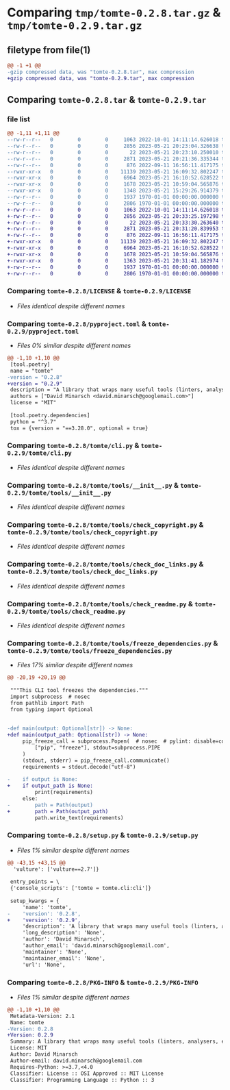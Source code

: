 # Comparing `tmp/tomte-0.2.8.tar.gz` & `tmp/tomte-0.2.9.tar.gz`

## filetype from file(1)

```diff
@@ -1 +1 @@
-gzip compressed data, was "tomte-0.2.8.tar", max compression
+gzip compressed data, was "tomte-0.2.9.tar", max compression
```

## Comparing `tomte-0.2.8.tar` & `tomte-0.2.9.tar`

### file list

```diff
@@ -1,11 +1,11 @@
--rw-r--r--   0        0        0     1063 2022-10-01 14:11:14.626018 tomte-0.2.8/LICENSE
--rw-r--r--   0        0        0     2856 2023-05-21 20:23:04.326638 tomte-0.2.8/pyproject.toml
--rw-r--r--   0        0        0       22 2023-05-21 20:23:10.250010 tomte-0.2.8/tomte/__init__.py
--rw-r--r--   0        0        0     2871 2023-05-21 20:21:36.335344 tomte-0.2.8/tomte/cli.py
--rw-r--r--   0        0        0      876 2022-09-11 16:56:11.417175 tomte-0.2.8/tomte/tools/__init__.py
--rwxr-xr-x   0        0        0    11139 2023-05-21 16:09:32.802247 tomte-0.2.8/tomte/tools/check_copyright.py
--rwxr-xr-x   0        0        0     6964 2023-05-21 16:10:52.628522 tomte-0.2.8/tomte/tools/check_doc_links.py
--rwxr-xr-x   0        0        0     1678 2023-05-21 10:59:04.565876 tomte-0.2.8/tomte/tools/check_readme.py
--rwxr-xr-x   0        0        0     1348 2023-05-21 15:29:26.914379 tomte-0.2.8/tomte/tools/freeze_dependencies.py
--rw-r--r--   0        0        0     1937 1970-01-01 00:00:00.000000 tomte-0.2.8/setup.py
--rw-r--r--   0        0        0     2806 1970-01-01 00:00:00.000000 tomte-0.2.8/PKG-INFO
+-rw-r--r--   0        0        0     1063 2022-10-01 14:11:14.626018 tomte-0.2.9/LICENSE
+-rw-r--r--   0        0        0     2856 2023-05-21 20:33:25.197298 tomte-0.2.9/pyproject.toml
+-rw-r--r--   0        0        0       22 2023-05-21 20:33:30.263640 tomte-0.2.9/tomte/__init__.py
+-rw-r--r--   0        0        0     2871 2023-05-21 20:31:20.839953 tomte-0.2.9/tomte/cli.py
+-rw-r--r--   0        0        0      876 2022-09-11 16:56:11.417175 tomte-0.2.9/tomte/tools/__init__.py
+-rwxr-xr-x   0        0        0    11139 2023-05-21 16:09:32.802247 tomte-0.2.9/tomte/tools/check_copyright.py
+-rwxr-xr-x   0        0        0     6964 2023-05-21 16:10:52.628522 tomte-0.2.9/tomte/tools/check_doc_links.py
+-rwxr-xr-x   0        0        0     1678 2023-05-21 10:59:04.565876 tomte-0.2.9/tomte/tools/check_readme.py
+-rwxr-xr-x   0        0        0     1363 2023-05-21 20:31:41.182974 tomte-0.2.9/tomte/tools/freeze_dependencies.py
+-rw-r--r--   0        0        0     1937 1970-01-01 00:00:00.000000 tomte-0.2.9/setup.py
+-rw-r--r--   0        0        0     2806 1970-01-01 00:00:00.000000 tomte-0.2.9/PKG-INFO
```

### Comparing `tomte-0.2.8/LICENSE` & `tomte-0.2.9/LICENSE`

 * *Files identical despite different names*

### Comparing `tomte-0.2.8/pyproject.toml` & `tomte-0.2.9/pyproject.toml`

 * *Files 0% similar despite different names*

```diff
@@ -1,10 +1,10 @@
 [tool.poetry]
 name = "tomte"
-version = "0.2.8"
+version = "0.2.9"
 description = "A library that wraps many useful tools (linters, analysers, etc) to keep Python code clean, secure, well-documented and optimised."
 authors = ["David Minarsch <david.minarsch@googlemail.com>"]
 license = "MIT"
 
 [tool.poetry.dependencies]
 python = "^3.7"
 tox = {version = "==3.28.0", optional = true}
```

### Comparing `tomte-0.2.8/tomte/cli.py` & `tomte-0.2.9/tomte/cli.py`

 * *Files identical despite different names*

### Comparing `tomte-0.2.8/tomte/tools/__init__.py` & `tomte-0.2.9/tomte/tools/__init__.py`

 * *Files identical despite different names*

### Comparing `tomte-0.2.8/tomte/tools/check_copyright.py` & `tomte-0.2.9/tomte/tools/check_copyright.py`

 * *Files identical despite different names*

### Comparing `tomte-0.2.8/tomte/tools/check_doc_links.py` & `tomte-0.2.9/tomte/tools/check_doc_links.py`

 * *Files identical despite different names*

### Comparing `tomte-0.2.8/tomte/tools/check_readme.py` & `tomte-0.2.9/tomte/tools/check_readme.py`

 * *Files identical despite different names*

### Comparing `tomte-0.2.8/tomte/tools/freeze_dependencies.py` & `tomte-0.2.9/tomte/tools/freeze_dependencies.py`

 * *Files 17% similar despite different names*

```diff
@@ -20,19 +20,19 @@
 
 """This CLI tool freezes the dependencies."""
 import subprocess  # nosec
 from pathlib import Path
 from typing import Optional
 
 
-def main(output: Optional[str]) -> None:
+def main(output_path: Optional[str]) -> None:
     pip_freeze_call = subprocess.Popen(  # nosec  # pylint: disable=consider-using-with
         ["pip", "freeze"], stdout=subprocess.PIPE
     )
     (stdout, stderr) = pip_freeze_call.communicate()
     requirements = stdout.decode("utf-8")
 
-    if output is None:
+    if output_path is None:
         print(requirements)
     else:
-        path = Path(output)
+        path = Path(output_path)
         path.write_text(requirements)
```

### Comparing `tomte-0.2.8/setup.py` & `tomte-0.2.9/setup.py`

 * *Files 1% similar despite different names*

```diff
@@ -43,15 +43,15 @@
  'vulture': ['vulture==2.7']}
 
 entry_points = \
 {'console_scripts': ['tomte = tomte.cli:cli']}
 
 setup_kwargs = {
     'name': 'tomte',
-    'version': '0.2.8',
+    'version': '0.2.9',
     'description': 'A library that wraps many useful tools (linters, analysers, etc) to keep Python code clean, secure, well-documented and optimised.',
     'long_description': 'None',
     'author': 'David Minarsch',
     'author_email': 'david.minarsch@googlemail.com',
     'maintainer': 'None',
     'maintainer_email': 'None',
     'url': 'None',
```

### Comparing `tomte-0.2.8/PKG-INFO` & `tomte-0.2.9/PKG-INFO`

 * *Files 1% similar despite different names*

```diff
@@ -1,10 +1,10 @@
 Metadata-Version: 2.1
 Name: tomte
-Version: 0.2.8
+Version: 0.2.9
 Summary: A library that wraps many useful tools (linters, analysers, etc) to keep Python code clean, secure, well-documented and optimised.
 License: MIT
 Author: David Minarsch
 Author-email: david.minarsch@googlemail.com
 Requires-Python: >=3.7,<4.0
 Classifier: License :: OSI Approved :: MIT License
 Classifier: Programming Language :: Python :: 3
```

